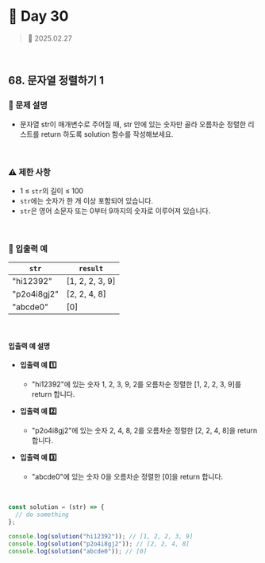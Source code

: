 # 🌻 Day 30

> 📅 2025.02.27

<br>

## 68. 문자열 정렬하기 1

### 📍 문제 설명

- 문자열 str이 매개변수로 주어질 때,
  str 안에 있는 숫자만 골라 오름차순 정렬한 리스트를 return 하도록 solution 함수를 작성해보세요.

<br>

### ⚠️ 제한 사항

- 1 ≤ `str`의 길이 ≤ 100
- `str`에는 숫자가 한 개 이상 포함되어 있습니다.
- `str`은 영어 소문자 또는 0부터 9까지의 숫자로 이루어져 있습니다.

<br>

### 👀 입출력 예

| `str`       | `result`        |
| ----------- | --------------- |
| "hi12392"   | [1, 2, 2, 3, 9] |
| "p2o4i8gj2" | [2, 2, 4, 8]    |
| "abcde0"    | [0]             |

<br>

#### 입출력 예 설명

- **입출력 예 1️⃣**

  - "hi12392"에 있는 숫자 1, 2, 3, 9, 2를 오름차순 정렬한 [1, 2, 2, 3, 9]를 return 합니다.

- **입출력 예 2️⃣**

  - "p2o4i8gj2"에 있는 숫자 2, 4, 8, 2를 오름차순 정렬한 [2, 2, 4, 8]을 return 합니다.

- **입출력 예 3️⃣**

  - "abcde0"에 있는 숫자 0을 오름차순 정렬한 [0]을 return 합니다.

<br>

```javascript
const solution = (str) => {
  // do something
};

console.log(solution("hi12392")); // [1, 2, 2, 3, 9]
console.log(solution("p2o4i8gj2")); // [2, 2, 4, 8]
console.log(solution("abcde0")); // [0]
```
